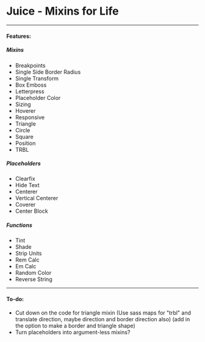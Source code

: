 # Juice - Mixins for Life

***

#### Features:

##### Mixins

+ Breakpoints
+ Single Side Border Radius
+ Single Transform
+ Box Emboss
+ Letterpress
+ Placeholder Color
+ Sizing
+ Hoverer
+ Responsive
+ Triangle
+ Circle
+ Square
+ Position
+ TRBL

##### Placeholders

+ Clearfix
+ Hide Text
+ Centerer
+ Vertical Centerer
+ Coverer
+ Center Block

##### Functions

+ Tint
+ Shade
+ Strip Units
+ Rem Calc
+ Em Calc
+ Random Color
+ Reverse String

***

#### To-do:

+ Cut down on the code for triangle mixin (Use sass maps for "trbl" and translate direction, maybe direction and border direction also) (add in the option to make a border and triangle shape)
+ Turn placeholders into argument-less mixins?